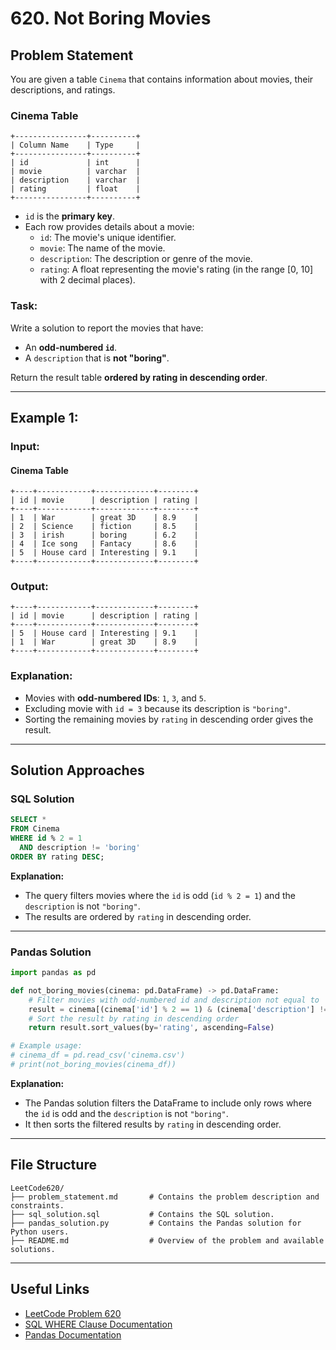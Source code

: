 

# **620. Not Boring Movies**

## **Problem Statement**
You are given a table `Cinema` that contains information about movies, their descriptions, and ratings.

### **Cinema Table**
```
+----------------+----------+
| Column Name    | Type     |
+----------------+----------+
| id             | int      |
| movie          | varchar  |
| description    | varchar  |
| rating         | float    |
+----------------+----------+
```
- `id` is the **primary key**.
- Each row provides details about a movie:
  - `id`: The movie's unique identifier.
  - `movie`: The name of the movie.
  - `description`: The description or genre of the movie.
  - `rating`: A float representing the movie's rating (in the range [0, 10] with 2 decimal places).

### **Task:**
Write a solution to report the movies that have:
- An **odd-numbered `id`**.
- A `description` that is **not "boring"**.

Return the result table **ordered by rating in descending order**.

---

## **Example 1:**

### **Input:**
#### **Cinema Table**
```
+----+------------+-------------+--------+
| id | movie      | description | rating |
+----+------------+-------------+--------+
| 1  | War        | great 3D    | 8.9    |
| 2  | Science    | fiction     | 8.5    |
| 3  | irish      | boring      | 6.2    |
| 4  | Ice song   | Fantacy     | 8.6    |
| 5  | House card | Interesting | 9.1    |
+----+------------+-------------+--------+
```

### **Output:**
```
+----+------------+-------------+--------+
| id | movie      | description | rating |
+----+------------+-------------+--------+
| 5  | House card | Interesting | 9.1    |
| 1  | War        | great 3D    | 8.9    |
+----+------------+-------------+--------+
```

### **Explanation:**
- Movies with **odd-numbered IDs**: `1`, `3`, and `5`.
- Excluding movie with `id = 3` because its description is `"boring"`.
- Sorting the remaining movies by `rating` in descending order gives the result.

---

## **Solution Approaches**

### **SQL Solution**
```sql
SELECT * 
FROM Cinema 
WHERE id % 2 = 1 
  AND description != 'boring'
ORDER BY rating DESC;
```
**Explanation:**
- The query filters movies where the `id` is odd (`id % 2 = 1`) and the `description` is not `"boring"`.
- The results are ordered by `rating` in descending order.

---

### **Pandas Solution**
```python
import pandas as pd

def not_boring_movies(cinema: pd.DataFrame) -> pd.DataFrame:
    # Filter movies with odd-numbered id and description not equal to 'boring'
    result = cinema[(cinema['id'] % 2 == 1) & (cinema['description'] != 'boring')]
    # Sort the result by rating in descending order
    return result.sort_values(by='rating', ascending=False)

# Example usage:
# cinema_df = pd.read_csv('cinema.csv')
# print(not_boring_movies(cinema_df))
```
**Explanation:**
- The Pandas solution filters the DataFrame to include only rows where the `id` is odd and the `description` is not `"boring"`.
- It then sorts the filtered results by `rating` in descending order.

---

## **File Structure**
```
LeetCode620/
├── problem_statement.md       # Contains the problem description and constraints.
├── sql_solution.sql           # Contains the SQL solution.
├── pandas_solution.py         # Contains the Pandas solution for Python users.
├── README.md                  # Overview of the problem and available solutions.
```

---

## **Useful Links**
- [LeetCode Problem 620](https://leetcode.com/problems/not-boring-movies/)
- [SQL WHERE Clause Documentation](https://www.w3schools.com/sql/sql_where.asp)
- [Pandas Documentation](https://pandas.pydata.org/docs/)

